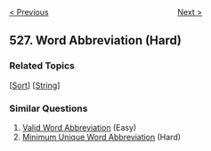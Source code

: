<!--|This file generated by command(leetcode description); DO NOT EDIT.    |-->
<!--+----------------------------------------------------------------------+-->
<!--|@author    Openset <openset.wang@gmail.com>                           |-->
<!--|@link      https://github.com/openset                                 |-->
<!--|@home      https://github.com/openset/leetcode                        |-->
<!--+----------------------------------------------------------------------+-->

[< Previous](https://github.com/openset/leetcode/tree/master/problems/beautiful-arrangement "Beautiful Arrangement")
　　　　　　　　　　　　　　　　
[Next >](https://github.com/openset/leetcode/tree/master/problems/random-pick-with-weight "Random Pick with Weight")

## 527. Word Abbreviation (Hard)



### Related Topics
  [[Sort](https://github.com/openset/leetcode/tree/master/tag/sort/README.md)]
  [[String](https://github.com/openset/leetcode/tree/master/tag/string/README.md)]

### Similar Questions
  1. [Valid Word Abbreviation](https://github.com/openset/leetcode/tree/master/problems/valid-word-abbreviation) (Easy)
  1. [Minimum Unique Word Abbreviation](https://github.com/openset/leetcode/tree/master/problems/minimum-unique-word-abbreviation) (Hard)
